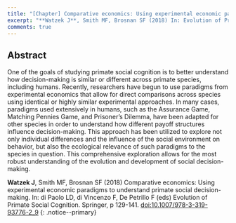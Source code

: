 ```yaml
---
title: "[Chapter] Comparative economics: Using experimental economic paradigms to understand primate social decision-making"
excerpt: "**Watzek J**, Smith MF, Brosnan SF (2018) In: Evolution of Primate Social Cognition"
comments: true
---
```


## Abstract

One of the goals of studying primate social cognition is to better understand how decision-making is similar or different across primate species, including humans. Recently, researchers have begun to use paradigms from experimental economics that allow for direct comparisons across species using identical or highly similar experimental approaches. In many cases, paradigms used extensively in humans, such as the Assurance Game, Matching Pennies Game, and Prisoner’s Dilemma, have been adapted for other species in order to understand how different payoff structures influence decision-making. This approach has been utilized to explore not only individual differences and the influence of the social environment on behavior, but also the ecological relevance of such paradigms to the species in question. This comprehensive exploration allows for the most robust understanding of the evolution and development of social decision-making.

**Watzek J**, Smith MF, Brosnan SF (2018) Comparative economics: Using experimental economic paradigms to understand primate social decision-making. In: di Paolo LD, di Vincenzo F, De Petrillo F (eds) Evolution of Primate Social Cognition. Springer, p 129-141. [doi:10.1007/978-3-319-93776-2_9](https://doi.org/10.1007/978-3-319-93776-2_9)
{: .notice--primary}